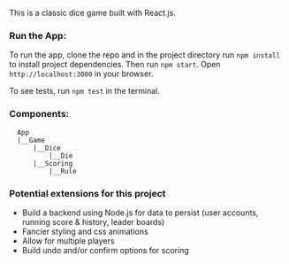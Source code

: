This is a classic dice game built with React.js.

### Run the App:

To run the app, clone the repo and in the project directory run `npm install` to install project dependencies. Then run `npm start`. Open `http://localhost:3000` in your browser.

To see tests, run `npm test` in the terminal.

### Components:

```
  App
  |__Game
      |__Dice
          |__Die
      |__Scoring
          |__Rule
```

### Potential extensions for this project

- Build a backend using Node.js for data to persist (user accounts, running score & history, leader boards)
- Fancier styling and css animations
- Allow for multiple players
- Build undo and/or confirm options for scoring
